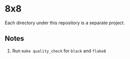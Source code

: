 # 8x8

Each directory under this repository is a separate project.

## Notes

1. Run `make quality_check` for `black` and `flake8` 

